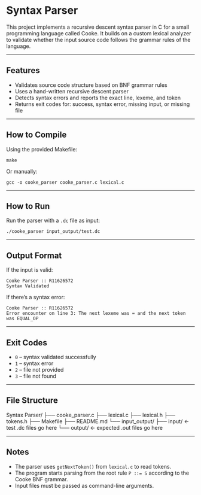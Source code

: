 # Syntax Parser

This project implements a recursive descent syntax parser in C for a small programming language called Cooke. It builds on a custom lexical analyzer to validate whether the input source code follows the grammar rules of the language.

---

## Features

- Validates source code structure based on BNF grammar rules
- Uses a hand-written recursive descent parser
- Detects syntax errors and reports the exact line, lexeme, and token
- Returns exit codes for: success, syntax error, missing input, or missing file

---

## How to Compile

Using the provided Makefile:

    make

Or manually:

    gcc -o cooke_parser cooke_parser.c lexical.c

---

## How to Run

Run the parser with a `.dc` file as input:

    ./cooke_parser input_output/test.dc

---

## Output Format

If the input is valid:

    Cooke Parser :: R11626572
    Syntax Validated

If there’s a syntax error:

    Cooke Parser :: R11626572
    Error encounter on line 3: The next lexeme was = and the next token was EQUAL_OP

---

## Exit Codes

- `0` – syntax validated successfully
- `1` – syntax error
- `2` – file not provided
- `3` – file not found

---

## File Structure

Syntax Parser/
├── cooke_parser.c
├── lexical.c
├── lexical.h
├── tokens.h
├── Makefile
├── README.md
└── input_output/
    ├── input/       ← test .dc files go here
    └── output/      ← expected .out files go here


---

## Notes

- The parser uses `getNextToken()` from `lexical.c` to read tokens.
- The program starts parsing from the root rule `P ::= S` according to the Cooke BNF grammar.
- Input files must be passed as command-line arguments.

